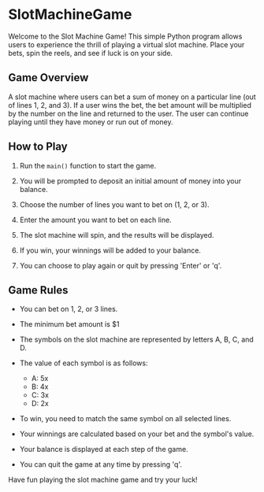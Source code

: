 # SlotMachineGame

Welcome to the Slot Machine Game! This simple Python program allows users to experience the thrill of playing a virtual slot machine. Place your bets, spin the reels, and see if luck is on your side.

## Game Overview
A slot machine where users can bet a sum of money on a particular line (out of lines 1, 2, and 3). If a user wins the bet, the bet amount will be multiplied by the number on the line and returned to the user. The user can continue playing until they have money or run out of money.

## How to Play

1. Run the `main()` function to start the game.

2. You will be prompted to deposit an initial amount of money into your balance.

3. Choose the number of lines you want to bet on (1, 2, or 3).

4. Enter the amount you want to bet on each line.

5. The slot machine will spin, and the results will be displayed.

6. If you win, your winnings will be added to your balance.

7. You can choose to play again or quit by pressing 'Enter' or 'q'.

## Game Rules

- You can bet on 1, 2, or 3 lines.

- The minimum bet amount is $1

- The symbols on the slot machine are represented by letters A, B, C, and D.

- The value of each symbol is as follows:
  - A: 5x
  - B: 4x
  - C: 3x
  - D: 2x

- To win, you need to match the same symbol on all selected lines.

- Your winnings are calculated based on your bet and the symbol's value.

- Your balance is displayed at each step of the game.

- You can quit the game at any time by pressing 'q'.

Have fun playing the slot machine game and try your luck!



